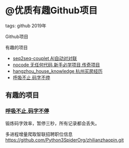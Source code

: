 # @优质有趣Github项目

tags: github 2019年

Github项目


有趣的项目

- [seq2seq-couplet AI自动对对联](https://github.com/wb14123/seq2seq-couplet)
- [nocode 无任何代码,新手必学项目,传奇项目](https://github.com/kelseyhightower/nocode)
- [hangzhou_house_knowledge 杭州买房经历](https://github.com/houshanren/hangzhou_house_knowledge)
- [呼吸不止,码字不停](https://github.com/maebert/themostdangerouswritingapp)

## 有趣的项目

### [呼吸不止,码字不停](https://github.com/maebert/themostdangerouswritingapp)

锻炼码字效率，暂停三秒，所有记录都会丢失。


多进程增量爬取智联招聘职位信息
https://github.com/Python3SpiderOrg/zhilianzhaopin.git